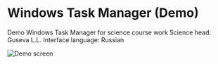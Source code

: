 # Windows Task Manager (Demo)

Demo Windows Task Manager for science course work
Science head: Guseva L.L.
Interface language: Russian

![Demo screen](https://vk.cc/6rTAi5)